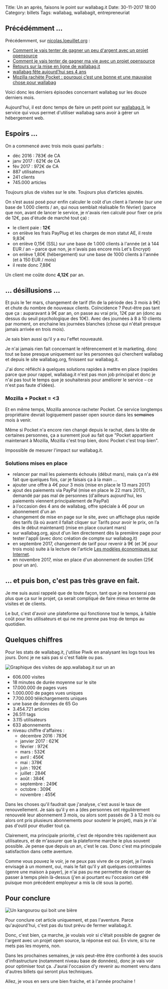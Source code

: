 Title: Un an après, faisons le point sur wallabag.it
Date: 30-11-2017 18:00
Category: billets
Tags: wallabag, wallabagit, entrepreneuriat

## Précédémment ...

Précédemment, sur [nicolas.loeuillet.org](https://nicolas.loeuillet.org) :

* [Comment je vais tenter de gagner un peu d'argent avec un projet opensource]({filename}service-wallabag-it.md)
* [Comment je vais tenter de gagner ma vie avec un projet opensource]({filename}comment-je-vais-tenter-de-gagner-ma-vie-avec-un-projet-opensource.md)
* [Retours sur la mise en ligne de wallabag.it]({filename}retours-mise-ligne-wallabagit.md)
* [wallabag fête aujourd'hui ses 4 ans]({filename}wallabag-fete-aujourd-hui-ses-4-ans.md)
* [Mozilla rachète Pocket : pourquoi c’est une bonne et une mauvaise chose pour wallabag]({filename}mozilla-rachete-pocket-pourquoi-c-est-une-bonne-et-une-mauvaise-chose-pour-wallabag.md)

Voici donc les derniers épisodes concernant wallabag sur les douze derniers mois.

Aujourd'hui, il est donc temps de faire un petit point sur [wallabag.it](https://wallabag.it/fr), le service qui vous permet d'utiliser wallabag sans avoir à gérer un hébergement web.

## Espoirs …

On a commencé avec trois mois quasi parfaits :

* déc 2016 : 783€ de CA
* janv 2017 : 621€ de CA
* fév 2017 : 972€ de CA
* 887 utilisateurs
* 241 clients
* 745.000 articles

Toujours plus de visites sur le site. Toujours plus d’articles ajoutés.

On s’est aussi posé pour enfin calculer le coût d’un client à l’année (sur une base de 1.000 clients / an, qui nous semblait réalisable fin février) (parce que non, avant de lancer le service, je n'avais rien calculé pour fixer ce prix de 12€, pas d'étude de marché tout ça) :

* le client paie : **12€**
* on enlève les frais PayPlug et les charges de mon statut AE, il reste 9,83€
* on enlève 0,15€ (SSL) sur une base de 1.000 clients à l'année (et à 144 EUR / an – parce que non, je n'avais pas encore mis Let's Encrypt)
* on enlève 1,80€ (hébergement) sur une base de 1000 clients à l'année (et à 150 EUR / mois)
* il reste donc 7,88€

Un client me coûte donc **4,12€** par an.

## … désillusions …

Et puis le 1er mars, changement de tarif (fin de la période des 3 mois à 9€) et chute du nombre de nouveaux clients. Coïncidence ? Peut-être pas tant que ça : auparavant à 9€ par an, on passe au vrai prix, 12€ par an (donc au dessus du seuil psychologique des 10€). Avec des journées à 8 à 10 clients par moment, on enchaine les journées blanches (chose qui n'était presque jamais arrivée en trois mois).

Je sais bien aussi qu'il y a eu l'effet nouveauté.

Je n'ai jamais rien fait concernant le référencement et le marketing, donc tout se base presque uniquement sur les personnes qui cherchent wallabag et depuis le site wallabag.org, finissent sur wallabag.it.  

J'ai donc réfléchi à quelques solutions rapides à mettre en place (rapides parce que pour rappel, wallabag.it n'est pas mon job principal et donc je n'ai pas tout le temps que je souhaiterais pour améliorer le service – ce n'est pas faute d'idées).

### Mozilla + Pocket = <3

Et en même temps, Mozilla annonce racheter Pocket. Ce service longtemps propriétaire devrait logiquement passer open source dans les ~~semaines~~ mois à venir.

Même si Pocket n'a encore rien changé depuis le rachat, dans la tête de certaines personnes, ça a surement joué au fait que "Pocket appartient maintenant à Mozilla, Mozilla c'est trop bien, donc Pocket c'est trop bien".

Impossible de mesurer l'impact sur wallabag.it.

### Solutions mises en place

* relancer par mail les paiements échoués (début mars), mais ça n'a été fait que quelques fois, car je faisais ça à la main …
* ajouter une offre à 4€ pour 3 mois (mise en place le 13 mars 2017)
* ajout des paiements via PayPal (mise en place le 22 mars 2017), demandé par pas mal de personnes (d'ailleurs aujourd'hui, les paiements viennent principalement de PayPal)
* à l'occasion des 4 ans de wallabag, offre spéciale à 4€ pour un abonnement d'un an
* changement de mise en page sur le site, avec un affichage plus rapide des tarifs (là où avant il fallait cliquer sur Tarifs pour avoir le prix, on l’a dès le début maintenant) (mise en place courant mars)
* sur wallabag.org, ajout d'un lien directement dès la première page pour tester l'appli (avec donc création de compte sur wallabag.it)
* en septembre 2017, changement de tarif pour revenir à 9€ (et 3€ pour trois mois) suite à la lecture de l'article [Les modèles économiques sur Internet](https://www.jdecool.fr/blog/2017/08/02/les-modeles-economiques-sur-internet.html).
* en novembre 2017, mise en place d'un abonnement de soutien (25€ pour un an).

## … et puis bon, c'est pas très grave en fait.

Je me suis aussi rappelé que de toute façon, tant que je ne bosserai pas plus que ça sur le projet, ça serait compliqué de faire mieux en terme de visites et de clients.

Le but, c'est d'avoir une plateforme qui fonctionne tout le temps, à faible coût pour les utilisateurs et qui ne me prenne pas trop de temps au quotidien.

## Quelques chiffres

Pour les stats de wallabag.it, j'utilise Piwik en analysant les logs tous les jours. Donc je ne sais pas si c'est fiable ou pas.

![Graphique des visites de app.wallabag.it sur un an]({static}/images/wallabag-un-an/stats.png#full "Graphique des visites de app.wallabag.it sur un an")

* 606.000 visites
* 18 minutes de durée moyenne sur le site
* 17.000.000 de pages vues
* 1.000.000 de pages vues uniques
* 7.700.000 téléchargements uniques
* une base de données de 65 Go
* 3.454.721  articles
* 26.511 tags
* 3.115 utilisateurs
* 633 abonnements
* niveau chiffre d'affaires :
    * décembre 2016 : 783€
    * janvier 2017 : 621€
    * février : 972€
    * mars : 532€
    * avril : 456€
    * mai : 378€
    * juin : 192€
    * juillet : 284€
    * août : 384€
    * septembre : 249€
    * octobre : 309€
    * novembre : 455€

Dans les choses qu'il faudrait que j'analyse, c'est aussi le taux de renouvellement. Je sais qu'il y en a (des personnes ont régulièrement renouvelé leur abonnement 3 mois, ou alors sont passés de 3 à 12 mois ou alors ont pris plusieurs abonnements pour soutenir le projet), mais je n'ai pas d'outil pour étudier tout ça.

Clairement, ma principale priorité, c'est de répondre très rapidement aux utilisateurs, et de m'assurer que la plateforme marche le plus souvent possible. Je pense que depuis un an, c'est le cas. Donc c'est ma principale satisfaction dans cette aventure.

Comme vous pouvez le voir, je ne peux pas vivre de ce projet, je l'avais envisagé à un moment, oui, mais le fait qu'il y ait quelques contraintes (genre une maison à payer), je n'ai pas pu me permettre de risquer de passer à temps plein là-dessus (j'en ai pourtant eu l'occasion cet été puisque mon précédent employeur a mis la clé sous la porte).

## Pour conclure

![Un kangourou qui boit une bière]({static}/images/wallabag-un-an/kangourou.gif#float-right "Un kangourou qui boit une bière")

Pour conclure cet article uniquement, et pas l'aventure. Parce qu'aujourd'hui, c'est pas du tout prévu de fermer wallabag.it.

Donc, c'est bien, ça marche, je voulais voir si c'était possible de gagner de l'argent avec un projet open source, la réponse est oui. En vivre, si tu ne mets pas les moyens, non.

Dans les prochaines semaines, je vais peut-être être confronté à des soucis d'infrastructure (notamment niveau base de données), donc je vais voir pour optimiser tout ça. J'aurai l'occasion d'y revenir au moment venu dans d'autres billets qui seront plus techniques.

Allez, je vous en sers une bien fraiche, et à l'année prochaine !
